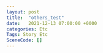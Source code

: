 ```yaml
---
layout: post
title:  "others_test"
date:   2021-12-13 07:00:00 +0000
categories: Etc
Tags: Story Etc
SceneCode: []
---
```

